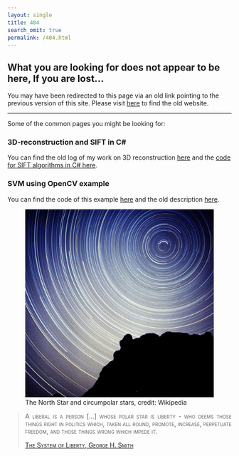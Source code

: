 ```yaml
---
layout: single
title: 404
search_omit: true
permalink: /404.html
---
```


## What you are looking for does not appear to be here, If you are lost...

You may have been redirected to this page via an old link pointing to the previous version of this site. Please visit <a href="https://sites.google.com/a/btabibian.com/btabibian/">here</a> to find the old website.

----


Some of the common pages you might be looking for:


### 3D-reconstruction and SIFT in C\#
You can find the old log of my work on 3D reconstruction <a href="https://sites.google.com/a/btabibian.com/btabibian/projects/3d-reconstruction/">here</a> and the <a href="https://github.com/btabibian/cSIFT/">code for SIFT algorithms in C# here</a>.

### SVM using OpenCV example
You can find the code of this example <a href="https://gist.github.com/btabibian/176cf92f62ddf740b9e8e210e30bb9b1">here</a> and the old description <a href="https://sites.google.com/a/btabibian.com/btabibian/labbook/svmusingopencv">here</a>.

<div  id="main_imagediv">
<figure>
	<a onclick="hide_image()"><img src="/images/404.jpg" alt="image"></a>
	<figcaption>The North Star and circumpolar stars, credit: Wikipedia</figcaption>
</figure>
</div>

<div id="qoutediv" style="font-style: normal; font-variant:small-caps;" align="justify">
<blockquote>A liberal is a person [...] whose polar star is liberty - who deems those things right in politics which, taken all round, promote, increase, perpetuate freedom, and those things wrong which impede it.<br><a href="http://www.amazon.com/The-System-Liberty-Classical-Liberalism/dp/0521182093">

The System of Liberty, George H. Smith</a>
</blockquote>
</div>

